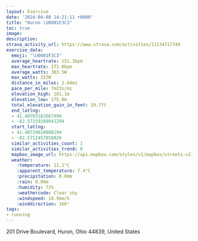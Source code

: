 ```yaml
---
layout: Exercise
date: '2024-04-08 14:21:11 +0000'
title: "Huron \U0001F3C3"
toc: true
image:
description:
strava_activity_url: https://www.strava.com/activities/11134717749
exercise_data:
  emoji: "\U0001F3C3"
  average_heartrate: 151.3bpm
  max_heartrate: 171.0bpm
  average_watts: 303.5W
  max_watts: 337W
  distance_in_miles: 2.64mi
  pace_per_mile: 7m23s/mi
  elevation_high: 181.1m
  elevation_low: 175.0m
  total_elevation_gain_in_feet: 19.7ft
  end_latlng:
  - 41.40703182667494
  - -82.57159288041294
  start_latlng:
  - 41.40729610808194
  - -82.5712457858026
  similar_activities_count: 1
  similar_activities_trend: 0
  mapbox_image_url: https://api.mapbox.com/styles/v1/mapbox/streets-v11/static/path-5+787af2-1.0(olv%7BFx%7B~vN%7B%40dUQtDStGWnFw%40vSAtCTxL%40fCALGF%5BCWl%40%5DlAMPSDgAEM%40QJKPm%40%7CAsBdEQXKDy%40BuAAkAFg%40CYMWUg%40u%40I%5BRuCd%40uE%40e%40e%40%40%7BAUw%40IL%5DJ_ALQD%3F%7CBb%40P%3FNKBQXeDX%7BEFq%40H%5B%3FUJWJ%40TV%60%40VVDtBCrDKtCAd%40EHEFGDWAu%40B%7D%40DWPc%40Fs%40F_Dl%40aNN_EPcEBoAT%7BEP%7DE%5EaI),pin-s-s+e5b22e(-82.57485,41.4076),pin-s-f+89ae00(-82.5751,41.40752000000001)/auto/800x800?access_token=pk.eyJ1Ijoiam9zaGJlY2ttYW4iLCJhIjoiY205eWR2aDd1MWZ6djJrbXc4a3M0bWZleiJ9.XiG9OWkNcZk2QzjJbxLB4A
  weather:
    :temperature: 11.1°C
    :apparent_temperature: 7.4°C
    :precipitation: 0.0mm
    :rain: 0.0mm
    :humidity: 72%
    :weathercode: Clear sky
    :windspeed: 18.9km/h
    :winddirection: 166°
tags:
- running
---
```

201 Drive Boulevard, Huron, Ohio 44839, United States
